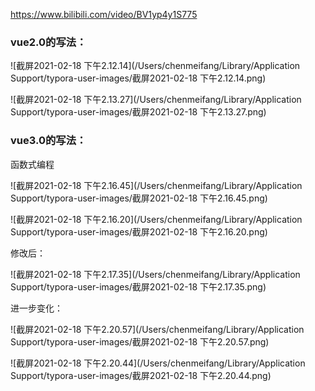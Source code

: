 https://www.bilibili.com/video/BV1yp4y1S775

### vue2.0的写法：

![截屏2021-02-18 下午2.12.14](/Users/chenmeifang/Library/Application Support/typora-user-images/截屏2021-02-18 下午2.12.14.png)

![截屏2021-02-18 下午2.13.27](/Users/chenmeifang/Library/Application Support/typora-user-images/截屏2021-02-18 下午2.13.27.png)

### vue3.0的写法：

函数式编程

![截屏2021-02-18 下午2.16.45](/Users/chenmeifang/Library/Application Support/typora-user-images/截屏2021-02-18 下午2.16.45.png)

![截屏2021-02-18 下午2.16.20](/Users/chenmeifang/Library/Application Support/typora-user-images/截屏2021-02-18 下午2.16.20.png)

修改后：

![截屏2021-02-18 下午2.17.35](/Users/chenmeifang/Library/Application Support/typora-user-images/截屏2021-02-18 下午2.17.35.png)

进一步变化：

![截屏2021-02-18 下午2.20.57](/Users/chenmeifang/Library/Application Support/typora-user-images/截屏2021-02-18 下午2.20.57.png)

![截屏2021-02-18 下午2.20.44](/Users/chenmeifang/Library/Application Support/typora-user-images/截屏2021-02-18 下午2.20.44.png)





















